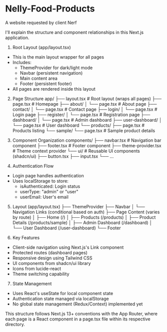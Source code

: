 # Nelly-Food-Products
A website requested by client Nerf

I'll explain the structure and component relationships in this Next.js application.

1. Root Layout (app/layout.tsx)

- This is the main layout wrapper for all pages
- Includes:
    - ThemeProvider for dark/light mode
    - Navbar (persistent navigation)
    - Main content area
    - Footer (persistent footer)
- All pages are rendered inside this layout

2. Page Structure
app/
├── layout.tsx          # Root layout (wraps all pages)
├── page.tsx            # Homepage
├── about/
│   └── page.tsx       # About page
├── contact/
│   └── page.tsx       # Contact page
├── login/
│   └── page.tsx       # Login page
├── register/
│   └── page.tsx       # Registration page
├── dashboard/
│   └── page.tsx       # Admin dashboard
├── user-dashboard/
│   └── page.tsx       # User dashboard
└── products/
    ├── page.tsx       # Products listing
    └── sample/
        └── page.tsx   # Sample product details

3. Component Organization
components/
├── navbar.tsx         # Navigation bar component
├── footer.tsx         # Footer component
├── theme-provider.tsx # Theme context provider
└── ui/               # Reusable UI components (shadcn/ui)
    ├── button.tsx
    ├── input.tsx
    └── ...

4. Authentication Flow
- Login page handles authentication
- Uses localStorage to store:
    - isAuthenticated: Login status
    - userType: "admin" or "user"
    - userEmail: User's email

5. Layout (app/layout.tsx)
├── ThemeProvider
├── Navbar
│   └── Navigation Links (conditional based on auth)
├── Page Content (varies by route)
│   ├── Home (/)
│   ├── Products (/products)
│   ├── Product Details (/products/sample)
│   ├── Admin Dashboard (/dashboard)
│   └── User Dashboard (/user-dashboard)
└── Footer

6. Key Features
- Client-side navigation using Next.js's Link component
- Protected routes (dashboard pages)
- Responsive design using Tailwind CSS
- UI components from shadcn/ui library
- Icons from lucide-react
- Theme switching capability

7. State Management
- Uses React's useState for local component state
- Authentication state managed via localStorage
- No global state management (Redux/Context) implemented yet


This structure follows Next.js 13+ conventions with the App Router, where each page is a React component in a page.tsx file within its respective directory.